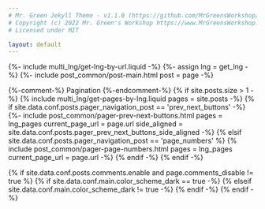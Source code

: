 ```yaml
---
# Mr. Green Jekyll Theme - v1.1.0 (https://github.com/MrGreensWorkshop/MrGreen-JekyllTheme)
# Copyright (c) 2022 Mr. Green's Workshop https://www.MrGreensWorkshop.com
# Licensed under MIT

layout: default
---
```

{%- include multi_lng/get-lng-by-url.liquid -%}
{%- assign lng = get_lng -%}
{%- include post_common/post-main.html post = page -%}

{%-comment-%} Pagination {%-endcomment-%}
{% if site.posts.size > 1 -%}
  {% include multi_lng/get-pages-by-lng.liquid pages = site.posts -%}
  {% if site.data.conf.posts.pager_navigation_post == 'prev_next_buttons' -%}
    {%- include post_common/pager-prev-next-buttons.html pages = lng_pages current_page_url = page.url side_aligned = site.data.conf.posts.pager_prev_next_buttons_side_aligned -%}
  {% elsif site.data.conf.posts.pager_navigation_post == 'page_numbers' %}
    {% include post_common/pager-page-numbers.html pages = lng_pages current_page_url = page.url -%}
  {% endif -%}
{% endif -%}

{% if site.data.conf.posts.comments.enable and page.comments_disable != true %}
  {% if site.data.conf.main.color_scheme_dark == true -%}
    <script src="https://utteranc.es/client.js"
          repo="Othkkartho/Othkkartho.github.io"
          issue-term="pathname"
          label="utterances"
          theme="github-dark"
          crossorigin="anonymous"
          async>
    </script>
  {% elseif site.data.conf.main.color_scheme_dark != true -%}
    <script src="https://utteranc.es/client.js"
          repo="Othkkartho/Othkkartho.github.io"
          issue-term="pathname"
          label="utterances"
          theme="github-light"
          crossorigin="anonymous"
          async>
    </script>
  {% endif -%}
{% endif -%}